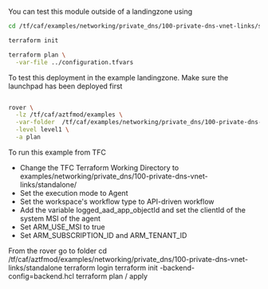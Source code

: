 You can test this module outside of a landingzone using

```bash
cd /tf/caf/examples/networking/private_dns/100-private-dns-vnet-links/standalone

terraform init

terraform plan \
  -var-file ../configuration.tfvars

```

To test this deployment in the example landingzone. Make sure the launchpad has been deployed first

```bash

rover \
  -lz /tf/caf/aztfmod/examples \
  -var-folder  /tf/caf/examples/networking/private_dns/100-private-dns-vnet-links/ \
  -level level1 \
  -a plan

```

To run this example from TFC
- Change the TFC Terraform Working Directory to examples/networking/private_dns/100-private-dns-vnet-links/standalone/
- Set the execution mode to Agent
- Set the workspace's workflow type to API-driven workflow
- Add the variable logged_aad_app_objectId and set the clientId of the system MSI of the agent
- Set ARM_USE_MSI to true
- Set ARM_SUBSCRIPTION_ID and ARM_TENANT_ID

From the rover go to folder
cd /tf/caf/aztfmod/examples/networking/private_dns/100-private-dns-vnet-links/standalone
terraform login
terraform init -backend-config=backend.hcl
terraform plan / apply
